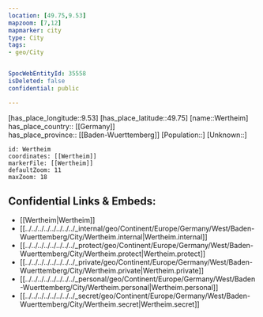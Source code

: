 ```yaml
---
location: [49.75,9.53] 
mapzoom: [7,12] 
mapmarker: city 
type: City
tags:
- geo/City


SpocWebEntityId: 35558
isDeleted: false
confidential: public

---
```

[has_place_longitude::9.53] 
[has_place_latitude::49.75] 
[name::Wertheim] 
has_place_country:: [[Germany]]  
has_place_province:: [[Baden-Wuerttemberg]] 
[Population::] 
[Unknown::] 


```leaflet
id: Wertheim
coordinates: [[Wertheim]] 
markerFile: [[Wertheim]] 
defaultZoom: 11 
maxZoom: 18
```


## Confidential Links & Embeds: 
- [[Wertheim|Wertheim]]  
- [[../../../../../../../../_internal/geo/Continent/Europe/Germany/West/Baden-Wuerttemberg/City/Wertheim.internal|Wertheim.internal]] 
- [[../../../../../../../../_protect/geo/Continent/Europe/Germany/West/Baden-Wuerttemberg/City/Wertheim.protect|Wertheim.protect]] 
- [[../../../../../../../../_private/geo/Continent/Europe/Germany/West/Baden-Wuerttemberg/City/Wertheim.private|Wertheim.private]] 
- [[../../../../../../../../_personal/geo/Continent/Europe/Germany/West/Baden-Wuerttemberg/City/Wertheim.personal|Wertheim.personal]] 
- [[../../../../../../../../_secret/geo/Continent/Europe/Germany/West/Baden-Wuerttemberg/City/Wertheim.secret|Wertheim.secret]] 
